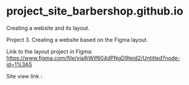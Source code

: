 # project_site_barbershop.github.io
Сreating a website and its layout.

Project 3. Creating a website based on the Figma layout.

Link to the layout project in Figma: https://www.figma.com/file/yia8jWif604dPNgD9teid2/Untitled?node-id=1%3A5

Site view link :
